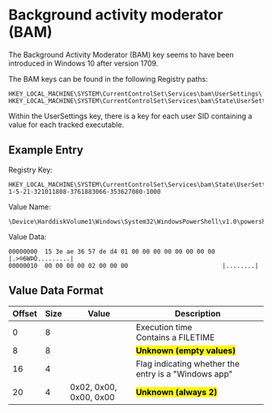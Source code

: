 # Background activity moderator (BAM)

The Background Activity Moderator (BAM) key seems to have been introduced in
Windows 10 after version 1709.

The BAM keys can be found in the following Registry paths:

```
HKEY_LOCAL_MACHINE\SYSTEM\CurrentControlSet\Services\bam\UserSettings\
HKEY_LOCAL_MACHINE\SYSTEM\CurrentControlSet\Services\bam\State\UserSettings\
```

Within the UserSettings key, there is a key for each user SID containing
a value for each tracked executable.

## Example Entry

Registry Key:

```
HKEY_LOCAL_MACHINE\SYSTEM\CurrentControlSet\Services\bam\State\UserSettings\S-1-5-21-321011808-3761883066-353627080-1000
```

Value Name:

```
\Device\HarddiskVolume1\Windows\System32\WindowsPowerShell\v1.0\powershell.exe
```

Value Data:

```
00000000  15 3e ae 36 57 de d4 01 00 00 00 00 00 00 00 00  |.>®6WÞÔ.........|
00000010  00 00 00 00 02 00 00 00                          |........|
```

## Value Data Format

Offset | Size | Value | Description
--- | --- | --- | ---
0 | 8 | | Execution time <br> Contains a FILETIME
8 | 8 | | <mark style="background-color: yellow">**Unknown (empty values)**</mark>
16 | 4 | | Flag indicating whether the entry is a "Windows app"
20 | 4 | 0x02, 0x00, 0x00, 0x00 | <mark style="background-color: yellow">**Unknown (always 2)**</mark>
